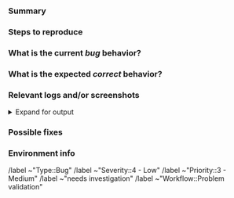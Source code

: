 
<!---
Please read this!

Before opening a new issue, make sure to search for keywords in the issues
filtered by the "Type::Bug" label:

- https://git.nav.uni-stuttgart.de/thomas.topp/instinct/-/issues?label_name=Type%3A%3ABug

and verify the issue you're about to submit isn't a duplicate.
--->

### Summary

<!-- Summarize the bug encountered concisely. -->

### Steps to reproduce

<!-- Describe how one can reproduce the issue - this is very important. Please use an ordered list. -->

### What is the current *bug* behavior?

<!-- Describe what actually happens. -->

### What is the expected *correct* behavior?

<!-- Describe what you should see instead. -->

### Relevant logs and/or screenshots

<!-- Paste any relevant logs

- please use code blocks (```) to format console output, logs, and code as it's tough to read otherwise. 
- Use blocks to collapse long code
-->
<details>
<summary>Expand for output</summary>

```bash
# Collapsed code
```

<pre>
Collapsed text
</pre>

</details>

### Possible fixes

<!-- If you can, link to the line of code that might be responsible for the problem. -->

### Environment info

<!--  Input any relevant environment information if needed. -->

/label ~"Type::Bug" 
/label ~"Severity::4 - Low" 
/label ~"Priority::3 - Medium" 
/label ~"needs investigation"
/label ~"Workflow::Problem validation" 
